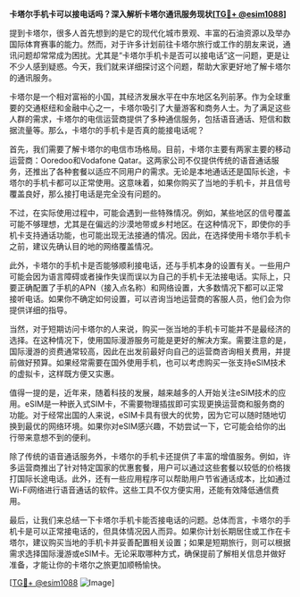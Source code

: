 **卡塔尔手机卡可以接电话吗？深入解析卡塔尔通讯服务现状[[TG💪+ @esim1088](https://t.me/s/esim1088)]**

提到卡塔尔，很多人首先想到的是它的现代化城市景观、丰富的石油资源以及举办国际体育赛事的能力。然而，对于许多计划前往卡塔尔旅行或工作的朋友来说，通讯问题却常常成为困扰。尤其是“卡塔尔手机卡是否可以接电话”这一问题，更是让不少人感到疑惑。今天，我们就来详细探讨这个问题，帮助大家更好地了解卡塔尔的通讯服务。

卡塔尔是一个相对富裕的小国，其经济发展水平在中东地区名列前茅。作为全球重要的交通枢纽和金融中心之一，卡塔尔吸引了大量游客和商务人士。为了满足这些人群的需求，卡塔尔的电信运营商提供了多种通信服务，包括语音通话、短信和数据流量等。那么，卡塔尔的手机卡是否真的能接电话呢？

首先，我们需要了解卡塔尔的电信市场格局。目前，卡塔尔主要有两家主要的移动运营商：Ooredoo和Vodafone Qatar。这两家公司不仅提供传统的语音通话服务，还推出了各种套餐以适应不同用户的需求。无论是本地通话还是国际长途，卡塔尔的手机卡都可以正常使用。这意味着，如果你购买了当地的手机卡，并且信号覆盖良好，那么接打电话是完全没有问题的。

不过，在实际使用过程中，可能会遇到一些特殊情况。例如，某些地区的信号覆盖可能不够理想，尤其是在偏远的沙漠地带或乡村地区。在这种情况下，即使你的手机卡支持通话功能，也可能出现无法接通的情况。因此，在选择使用卡塔尔手机卡之前，建议先确认目的地的网络覆盖情况。

此外，卡塔尔的手机卡是否能够顺利接电话，还与手机本身的设置有关。一些用户可能会因为语言障碍或者操作失误而误以为自己的手机卡无法接电话。实际上，只要正确配置了手机的APN（接入点名称）和网络设置，大多数情况下都可以正常接听电话。如果你不确定如何设置，可以咨询当地运营商的客服人员，他们会为你提供详细的指导。

当然，对于短期访问卡塔尔的人来说，购买一张当地的手机卡可能并不是最经济的选择。在这种情况下，使用国际漫游服务可能是更好的解决方案。需要注意的是，国际漫游的资费通常较高，因此在出发前最好向自己的运营商咨询相关费用，并提前做好预算。如果经常需要在国外使用手机，也可以考虑购买一张支持eSIM技术的虚拟卡，这样既方便又实惠。

值得一提的是，近年来，随着科技的发展，越来越多的人开始关注eSIM技术的应用。eSIM是一种嵌入式SIM卡，不需要物理插拔即可实现更换运营商和服务商的功能。对于经常出国的人来说，eSIM卡具有很大的优势，因为它可以随时随地切换到最优的网络环境。如果你对eSIM感兴趣，不妨尝试一下，它可能会给你的出行带来意想不到的便利。

除了传统的语音通话服务外，卡塔尔的手机卡还提供了丰富的增值服务。例如，许多运营商推出了针对特定国家的优惠套餐，用户可以通过这些套餐以较低的价格拨打国际长途电话。此外，还有一些应用程序可以帮助用户节省通话成本，比如通过Wi-Fi网络进行语音通话的软件。这些工具不仅方便实用，还能有效降低通信费用。

最后，让我们来总结一下卡塔尔手机卡能否接电话的问题。总体而言，卡塔尔的手机卡是可以正常接电话的，但具体情况因人而异。如果你计划长期居住或工作在卡塔尔，建议购买当地的手机卡并妥善配置相关设置；如果是短期旅行，则可以根据需求选择国际漫游或eSIM卡。无论采取哪种方式，确保提前了解相关信息并做好准备，才能让你的卡塔尔之旅更加顺畅愉快。

[[TG💪+ @esim1088](https://t.me/s/esim1088) ![Image](https://i.postimg.cc/4NQfJmqS/Snipaste-2025-05-13-00-14-12.png)]